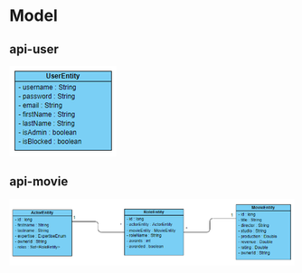 # Model

## api-user
![user](https://github.com/Crulllo/Teaching-HEIGVD-AMT-2019-Project-Two/blob/master/docs/api-user.png)

## api-movie
![movie](https://github.com/Crulllo/Teaching-HEIGVD-AMT-2019-Project-Two/blob/master/docs/api-movie.png)
